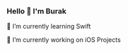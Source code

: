 ### Hello 👋 I'm Burak

🌱 I’m currently learning Swift

🔭 I’m currently working on iOS Projects

<!--
**burakk28/burakk28** is a ✨ _special_ ✨ repository because its `README.md` (this file) appears on your GitHub profile.



🌱 I’m currently learning Swift
🔭 I’m currently working on iOS Projects



- 🌱 I’m currently learning ...
- 👯 I’m looking to collaborate on ...
- 🤔 I’m looking for help with ...
- 💬 Ask me about ...
- 📫 How to reach me: ...
- 😄 Pronouns: ...
- ⚡ Fun fact: ...
-->
